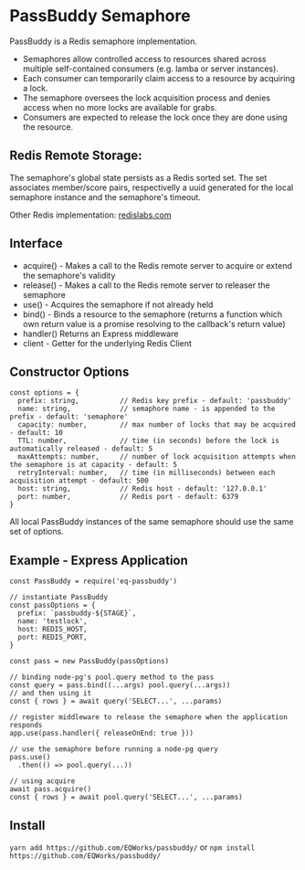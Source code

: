 # PassBuddy Semaphore
PassBuddy is a Redis semaphore implementation.
- Semaphores allow controlled access to resources shared across multiple self-contained consumers (e.g. lamba or server instances).
- Each consumer can temporarily claim access to a resource by acquiring a lock.
- The semaphore oversees the lock acquisition process and denies access when no more locks are available for grabs.
- Consumers are expected to release the lock once they are done using the resource.

## Redis Remote Storage:
The semaphore's global state persists as a Redis sorted set. The set associates member/score pairs, respectivelly a uuid generated for the local semaphore instance and the semaphore's timeout.

Other Redis implementation: [redislabs.com](https://redislabs.com/ebook/part-2-core-concepts/chapter-6-application-components-in-redis/6-3-counting-semaphores/)

## Interface
- acquire() - Makes a call to the Redis remote server to acquire or extend the semaphore's validity
- release() - Makes a call to the Redis remote server to releaser the semaphore
- use() - Acquires the semaphore if not already held
- bind() - Binds a resource to the semaphore (returns a function which own return value is a promise resolving to the callback's return value)
- handler() Returns an Express middleware
- client - Getter for the underlying Redis Client

## Constructor Options
```
const options = {
  prefix: string,          // Redis key prefix - default: 'passbuddy'
  name: string,            // semaphore name - is appended to the prefix - default: 'semaphore'
  capacity: number,        // max number of locks that may be acquired - default: 10
  TTL: number,             // time (in seconds) before the lock is automatically released - default: 5
  maxAttempts: number,     // number of lock acquisition attempts when the semaphore is at capacity - default: 5
  retryInterval: number,   // time (in milliseconds) between each acquisition attempt - default: 500
  host: string,            // Redis host - default: '127.0.0.1'
  port: number,            // Redis port - default: 6379
}
```

All local PassBuddy instances of the same semaphore should use the same set of options.

## Example - Express Application
```
const PassBuddy = require('eq-passbuddy')

// instantiate PassBuddy
const passOptions = {
  prefix: `passbuddy-${STAGE}`,
  name: 'testlock',
  host: REDIS_HOST,
  port: REDIS_PORT,
}

const pass = new PassBuddy(passOptions)

// binding node-pg's pool.query method to the pass
const query = pass.bind((...args) pool.query(...args))
// and then using it
const { rows } = await query('SELECT...', ...params)

// register middleware to release the semaphore when the application responds
app.use(pass.handler({ releaseOnEnd: true }))

// use the semaphore before running a node-pg query
pass.use()
  .then(() => pool.query(...))

// using acquire
await pass.acquire()
const { rows } = await pool.query('SELECT...', ...params)
```

## Install
```yarn add https://github.com/EQWorks/passbuddy/```
or ```npm install https://github.com/EQWorks/passbuddy/```


